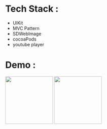 # Tech Stack :
- UIKit
- MVC Pattern
- SDWebImage
- cocoaPods
- youtube player

# Demo :
<p float="left">
  <img src="https://github.com/user-attachments/assets/78f3ffab-5cfc-469c-a5a2-c42dfcdda214" width="150" />
  <img src="https://github.com/user-attachments/assets/a0ec00a0-773f-4db5-874b-da05fc112542" width="150" />



